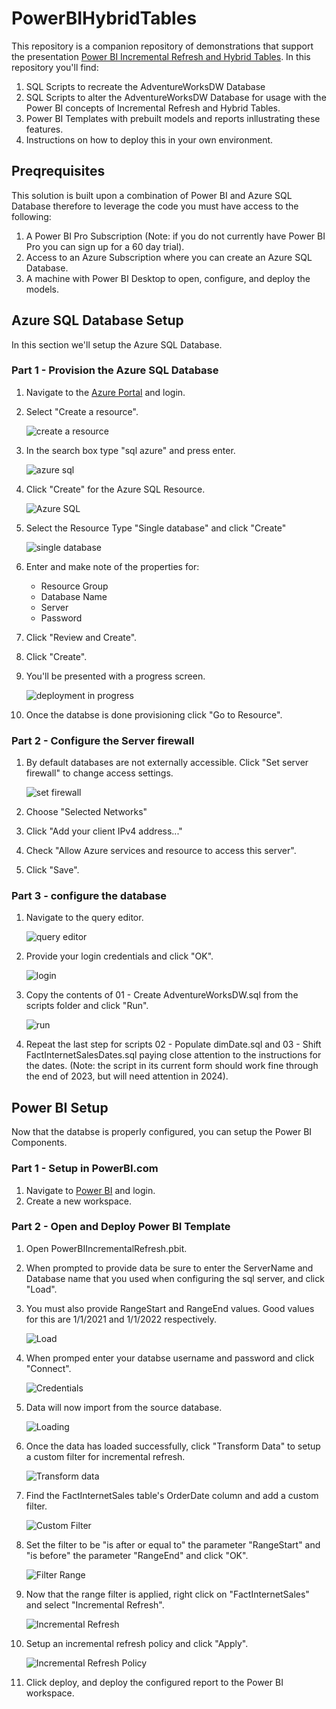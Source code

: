 # PowerBIHybridTables

This repository is a companion repository of demonstrations that support the presentation [Power BI Incremental Refresh and Hybrid Tables](https://microsoft.github.io/PartnerResources/skilling/modern-analytics-academy/vignettes/power-bi-hybrid-tables).  In this repository you'll find:
1. SQL Scripts to recreate the AdventureWorksDW Database
1. SQL Scripts to alter the AdventureWorksDW Database for usage with the Power BI concepts of Incremental Refresh and Hybrid Tables.
1. Power BI Templates with prebuilt models and reports inllustrating these features.
1. Instructions on how to deploy this in your own environment.

## Preqrequisites
This solution is built upon a combination of Power BI and Azure SQL Database therefore to leverage the code you must have access to the following:
1. A Power BI Pro Subscription (Note: if you do not currently have Power BI Pro you can sign up for a 60 day trial).
1. Access to an Azure Subscription where you can create an Azure SQL Database.
1. A machine with Power BI Desktop to open, configure, and deploy the models.

## Azure SQL Database Setup
In this section we'll setup the Azure SQL Database.

### Part 1 - Provision the Azure SQL Database
1. Navigate to the [Azure Portal](https://portal.azure.com) and login.
1. Select "Create a resource". 

    ![create a resource](images/01-createaresource.png)
1. In the search box type "sql azure" and press enter.

    ![azure sql](images/02-search.png)

1. Click "Create" for the Azure SQL Resource.

    ![Azure SQL](images/03-azuresql.png)

1. Select the Resource Type "Single database" and click "Create"

    ![single database](images/04-singledatabase.png)
1. Enter and make note of the properties for:
    * Resource Group
    * Database Name
    * Server
    * Password
1. Click "Review and Create".
1. Click "Create".
1. You'll be presented with a progress screen.

    ![deployment in progress](images/05-deployment.png)
1. Once the databse is done provisioning click "Go to Resource".

### Part 2 - Configure the Server firewall
1. By default databases are not externally accessible.  Click "Set server firewall" to change access settings.

    ![set firewall](images/06-setfirewall.png)
1. Choose "Selected Networks"
1. Click "Add your client IPv4 address..."
1. Check "Allow Azure services and resource to access this server".
1. Click "Save".

### Part 3 - configure the database
1. Navigate to the query editor.

    ![query editor](images/07-queryeditor.png)
1. Provide your login credentials and click "OK".

    ![login](images/08-login.png)
1. Copy the contents of 01 - Create AdventureWorksDW.sql from the scripts folder and click "Run".

    ![run](images/09-run.png)
1. Repeat the last step for scripts 02 - Populate dimDate.sql and 03 - Shift FactInternetSalesDates.sql paying close attention to the instructions for the dates.  (Note: the script in its current form should work fine through the end of 2023, but will need attention in 2024).

## Power BI Setup
Now that the databse is properly configured, you can setup the Power BI Components.

### Part 1 - Setup in PowerBI.com
1. Navigate to [Power BI](https://www.powerbi.com) and login.
2. Create a new workspace.

### Part 2 - Open and Deploy Power BI Template
1. Open PowerBIIncrementalRefresh.pbit.
1. When prompted to provide data be sure to enter the ServerName and Database name that you used when configuring the sql server, and click "Load".
1. You must also provide RangeStart and RangeEnd values.  Good values for this are 1/1/2021 and 1/1/2022 respectively.

    ![Load](images/10-load.png)
1. When promped enter your databse username and password and click "Connect".

    ![Credentials](images/11-credentials.png)
1. Data will now import from the source database.

    ![Loading](images/12-loading.png)
1. Once the data has loaded successfully, click "Transform Data" to setup a custom filter for incremental refresh.

    ![Transform data](images/13-filter01.png)
1. Find the FactInternetSales table's OrderDate column and add a custom filter.

    ![Custom Filter](images/13-filter02.png)
1. Set the filter to be "is after or equal to" the parameter "RangeStart" and "is before" the parameter "RangeEnd" and click "OK".

    ![Filter Range](images/13-filter03.png)
1. Now that the range filter is applied, right click on "FactInternetSales" and select "Incremental Refresh".

    ![Incremental Refresh](images/14-incrementalrefresh1.png)
1. Setup an incremental refresh policy and click "Apply".

    ![Incremental Refresh Policy](images/14-incrementalrefresh2.png)
1. Click deploy, and deploy the configured report to the Power BI workspace.